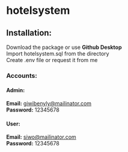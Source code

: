 # hotelsystem

## Installation:
Download the package or use **Github Desktop**\
Import hotelsystem.sql from the directory\
Create .env file or request it from me

### Accounts:

#### Admin:
**Email:** giwibenyly@mailinator.com\
**Password:** 12345678

#### User:
**Email:** siwo@mailinator.com\
**Password:** 12345678
